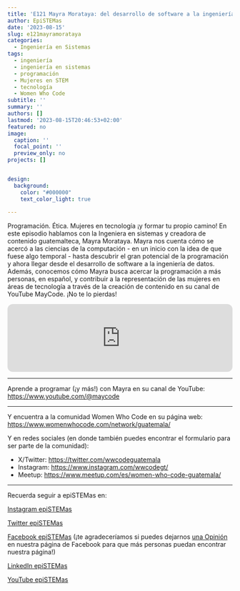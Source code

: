 ```yaml
---
title: 'E121 Mayra Morataya: del desarrollo de software a la ingeniería de datos'
author: EpiSTEMas
date: '2023-08-15'
slug: e121mayramorataya
categories:
  - Ingeniería en Sistemas
tags:
  - ingeniería
  - ingeniería en sistemas
  - programación
  - Mujeres en STEM
  - tecnología
  - Women Who Code
subtitle: ''
summary: ''
authors: []
lastmod: '2023-08-15T20:46:53+02:00'
featured: no
image:
  caption: ''
  focal_point: ''
  preview_only: no
projects: []


design:
  background:
    color: "#000000"
    text_color_light: true
    
---
```


Programación. Ética. Mujeres en tecnología ¡y formar tu propio camino! En este episodio hablamos con la Ingeniera en sistemas y creadora de contenido guatemalteca, Mayra Morataya. Mayra nos cuenta cómo se acercó a las ciencias de la computación - en un inicio con la idea de que fuese algo temporal - hasta descubrir el gran potencial de la programación y ahora llegar desde el desarrollo de software a la ingeniería de datos. Además, conocemos cómo Mayra busca acercar la programación a más personas, en español, y contribuir a la representación de las mujeres en áreas de tecnología a través de la creación de contenido en su canal de YouTube MayCode. ¡No te lo pierdas!

<iframe style="border-radius:12px" src="https://open.spotify.com/embed/episode/4o8EpZB4G7SfhcXojMDqdN?utm_source=generator&theme=0" width="100%" height="152" frameBorder="0" allowfullscreen="" allow="autoplay; clipboard-write; encrypted-media; fullscreen; picture-in-picture" loading="lazy"></iframe>

- - - - -
 
Aprende a programar (¡y  más!) con Mayra en su canal de YouTube: https://www.youtube.com/@maycode

- - - - -

Y encuentra a la comunidad Women Who Code en su página web: https://www.womenwhocode.com/network/guatemala/

Y en redes sociales (en donde también puedes encontrar el formulario para ser parte de la comunidad):

- X/Twitter: https://twitter.com/wwcodeguatemala  
- Instagram: https://www.instagram.com/wwcodegt/  
- Meetup: https://www.meetup.com/es/women-who-code-guatemala/  


- - - - -

Recuerda seguir a epiSTEMas en:

[Instagram epiSTEMas](https://www.instagram.com/epistemas/)  

[Twitter epiSTEMas](https://twitter.com/epiSTEMas_Pod)

[Facebook epiSTEMas](https://www.facebook.com/epiSTEMasPod) (¡te agradeceríamos si puedes dejarnos [una Opinión](https://www.facebook.com/epiSTEMasPod/reviews/) en nuestra página de Facebook para que más personas puedan encontrar nuestra página!)

[LinkedIn epiSTEMas](https://www.linkedin.com/company/epistemas-podcast/)

[YouTube epiSTEMas](https://www.youtube.com/@epistemaspodcast)